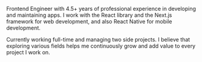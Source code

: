 <p text-align="center">
Frontend Engineer with 4.5+ years of professional experience in developing and maintaining apps. I work with the React library and the Next.js framework for web development, and also React Native for mobile development.

Currently working full-time and managing two side projects. I believe that exploring various fields helps me continuously grow and add value to every project I work on.

</p>
